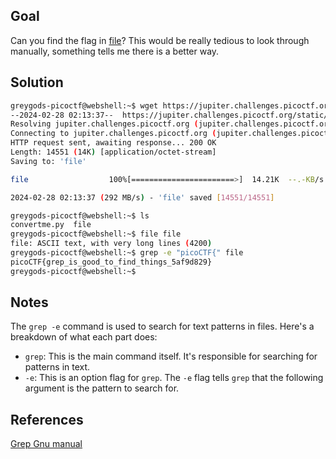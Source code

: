
## Goal

Can you find the flag in [file](https://jupiter.challenges.picoctf.org/static/515f19f3612bfd97cd3f0c0ba32bd864/file)? This would be really tedious to look through manually, something tells me there is a better way.
## Solution

```bash
greygods-picoctf@webshell:~$ wget https://jupiter.challenges.picoctf.org/static/515f19f3612bfd97cd3f0c0ba32bd864/file
--2024-02-28 02:13:37--  https://jupiter.challenges.picoctf.org/static/515f19f3612bfd97cd3f0c0ba32bd864/file
Resolving jupiter.challenges.picoctf.org (jupiter.challenges.picoctf.org)... 3.131.60.8
Connecting to jupiter.challenges.picoctf.org (jupiter.challenges.picoctf.org)|3.131.60.8|:443... connected.
HTTP request sent, awaiting response... 200 OK
Length: 14551 (14K) [application/octet-stream]
Saving to: 'file'

file                  100%[=======================>]  14.21K  --.-KB/s    in 0s      

2024-02-28 02:13:37 (292 MB/s) - 'file' saved [14551/14551]

greygods-picoctf@webshell:~$ ls
convertme.py  file
greygods-picoctf@webshell:~$ file file 
file: ASCII text, with very long lines (4200)
greygods-picoctf@webshell:~$ grep -e "picoCTF{" file 
picoCTF{grep_is_good_to_find_things_5af9d829}
greygods-picoctf@webshell:~$
````


## Notes

The `grep -e` command is used to search for text patterns in files. Here's a breakdown of what each part does:

- `grep`: This is the main command itself. It's responsible for searching for patterns in text.
- `-e`: This is an option flag for `grep`. The `-e` flag tells `grep` that the following argument is the pattern to search for.
## References

[Grep Gnu manual](https://www.gnu.org/software/grep/manual/grep.html)
